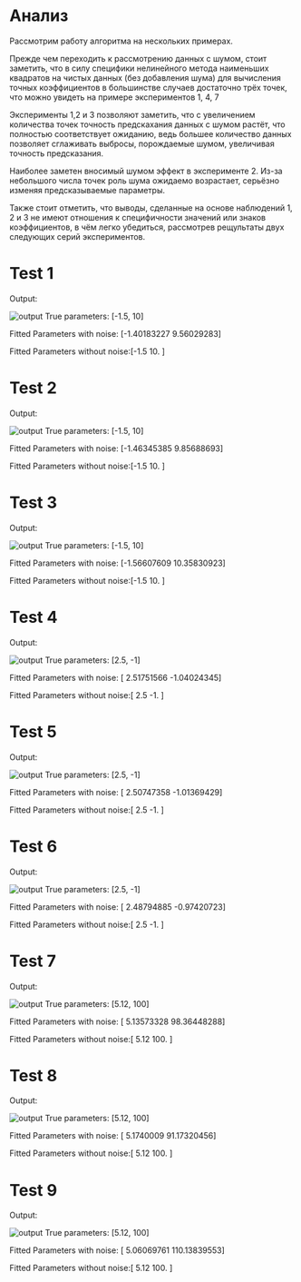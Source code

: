 
# Анализ

Рассмотрим работу алгоритма на нескольких примерах. 

Прежде чем переходить к рассмотрению данных с шумом, стоит заметить, что в силу специфики нелинейного метода наименьших квадратов на чистых данных (без добавления шума) для вычисления точных коэффициентов в большинстве случаев достаточно трёх точек, что можно увидеть на примере экспериментов 1, 4, 7

Эксперименты 1,2 и 3 позволяют заметить, что с увеличением количества точек точность предскахания данных с шумом растёт, что полностью соответствует ожиданию, ведь большее количество данных позволяет сглаживать выбросы, порождаемые шумом, увеличивая точность предсказания.

Наиболее заметен вносимый шумом эффект в эксперименте 2. Из-за небольшого числа точек роль шума ожидаемо возрастает, серьёзно изменяя предсказываемые параметры.

Также стоит отметить, что выводы, сделанные на основе наблюдений 1, 2 и 3 не имеют отношения к специфичности значений или знаков коэффициентов, в чём легко убедиться, рассмотрев рещультаты двух следующих серий экспериментов.



# Test 1
Output:

![output](output1.png)
True parameters: [-1.5, 10]

Fitted Parameters with noise: [-1.40183227  9.56029283]

Fitted Parameters without noise:[-1.5 10. ]

# Test 2
Output:

![output](output2.png)
True parameters: [-1.5, 10]

Fitted Parameters with noise: [-1.46345385  9.85688693]

Fitted Parameters without noise:[-1.5 10. ]

# Test 3
Output:

![output](output3.png)
True parameters: [-1.5, 10]

Fitted Parameters with noise: [-1.56607609 10.35830923]

Fitted Parameters without noise:[-1.5 10. ]

# Test 4
Output:

![output](output4.png)
True parameters: [2.5, -1]

Fitted Parameters with noise: [ 2.51751566 -1.04024345]

Fitted Parameters without noise:[ 2.5 -1. ]

# Test 5
Output:

![output](output5.png)
True parameters: [2.5, -1]

Fitted Parameters with noise: [ 2.50747358 -1.01369429]

Fitted Parameters without noise:[ 2.5 -1. ]

# Test 6
Output:

![output](output6.png)
True parameters: [2.5, -1]

Fitted Parameters with noise: [ 2.48794885 -0.97420723]

Fitted Parameters without noise:[ 2.5 -1. ]

# Test 7
Output:

![output](output7.png)
True parameters: [5.12, 100]

Fitted Parameters with noise: [ 5.13573328 98.36448288]

Fitted Parameters without noise:[  5.12 100.  ]

# Test 8
Output:

![output](output8.png)
True parameters: [5.12, 100]

Fitted Parameters with noise: [ 5.1740009  91.17320456]

Fitted Parameters without noise:[  5.12 100.  ]

# Test 9
Output:

![output](output9.png)
True parameters: [5.12, 100]

Fitted Parameters with noise: [  5.06069761 110.13839553]

Fitted Parameters without noise:[  5.12 100.  ]
